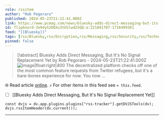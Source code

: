 ```yaml
---
role: rssitem
author: "Rob Pegoraro"
published: 2024-05-23T21:22:41.000Z
link: https://www.pcmag.com/news/bluesky-adds-direct-messaging-but-its-no-signal-replacement-yet
id: flipboard-3e94yS2OQXu3tUSlwd2SQQ:a:221841707-1716499361
feed: "[[Bluesky]]"
tags: [rss/Bluesky,rss/Encryption,rss/Messaging,rss/Security,rss/Technology]
pinned: false
---
```


> [!abstract] Bluesky Adds Direct Messaging, But It's No Signal Replacement Yet by Rob Pegoraro - 2024-05-23T21:22:41.000Z
> ![image|float:right|400](https://ic-cdn.flipboard.com/pcmag.com/bb8a66a81ff990c2c3b72c2e4bba7d439a38b4e5/_xlarge.jpeg) The decentralized platform checks off one of the most common feature requests from Twitter refugees, but it's a bare-bones experience for now. You now …

🌐 Read article [online](https://www.pcmag.com/news/bluesky-adds-direct-messaging-but-its-no-signal-replacement-yet). ⤴ For other items in this feed see `= this.feed`.

- [ ] [[Bluesky Adds Direct Messaging, But It's No Signal Replacement Yet]]

~~~dataviewjs
const dvjs = dv.app.plugins.plugins["rss-tracker"].getDVJSTools(dv);
dvjs.rssItemHeader(dv.current());
~~~

- - -
